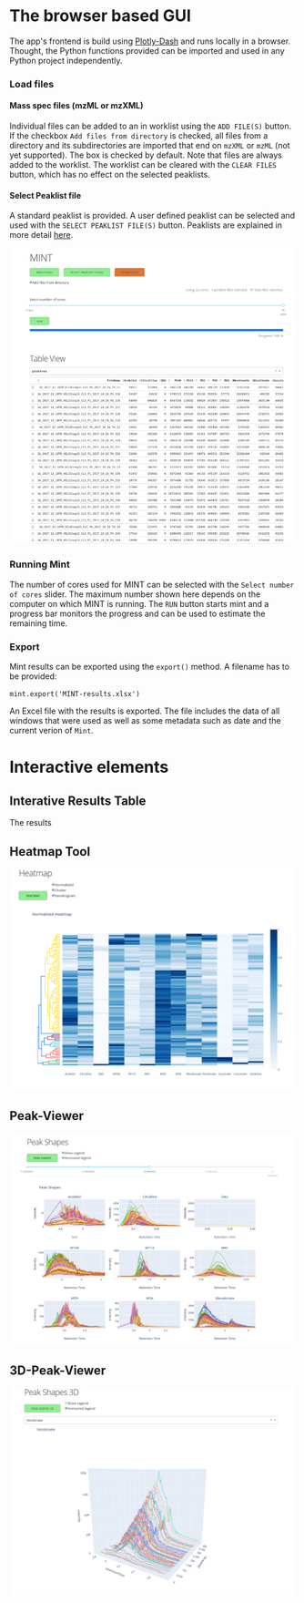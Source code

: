 # The browser based GUI
The app's frontend is build using [Plotly-Dash](https://plot.ly/dash/) and runs locally in a browser. Thought, the Python functions provided can be imported and used in any Python project independently.


### Load files
#### Mass spec files (mzML or mzXML)
Individual files can be added to an in worklist using the `ADD FILE(S)` button. If the checkbox `Add files from directory` is checked, all files from a directory and its subdirectories are imported that end on `mzXML` or `mzML` (not yet supported). The box is checked by default. Note that files are always added to the worklist. The worklist can be cleared with the `CLEAR FILES` button, which has no effect on the selected peaklists.

#### Select Peaklist file
A standard peaklist is provided. A user defined peaklist can be selected and used with the `SELECT PEAKLIST FILE(S)` button. Peaklists are explained in more detail [here](index.md#peaklists).

![Demo Image](./image/mint1.png "Demo image")


### Running Mint
The number of cores used for MINT can be selected with the `Select number of cores` slider. The maximum number shown here depends on the computer on which MINT is running. The `RUN` button starts mint and a progress bar monitors the progress and can be used to estimate the remaining time.

### Export
Mint results can be exported using the `export()` method. A filename has to be provided:

    mint.export('MINT-results.xlsx')

An Excel file with the results is exported. The file includes the data of all windows that were used as well as some metadata such as date and the current verion of `Mint`.

# Interactive elements

## Interative Results Table
The results

## Heatmap Tool
![Demo Image](./image/mint2.png "Demo image")


## Peak-Viewer
![Demo Image](./image/mint3.png "Demo image")


## 3D-Peak-Viewer
![Demo Image](./image/mint4.png "Demo image")

